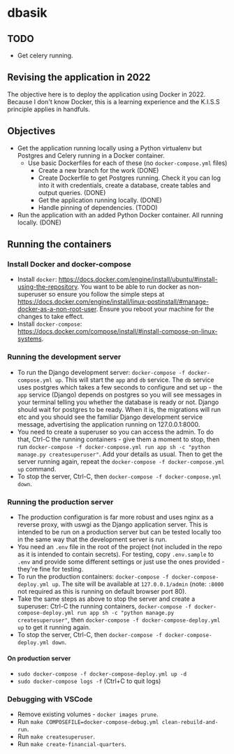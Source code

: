 # dbasik


## TODO

- Get celery running.


## Revising the application in 2022

The objective here is to deploy the application using Docker in 2022. Because I don't know Docker, this is a learning experience and the K.I.S.S principle applies in handfuls.

## Objectives

* Get the application running locally using a Python virtualenv but Postgres and Celery running in a Docker container.
  * Use basic Dockerfiles for each of these (no `docker-compose.yml` files)
    * Create a new branch for the work (DONE)
    * Create Dockerfile to get Postgres running. Check it you can log into it with credentials, create a database, create tables and output queries. (DONE)
    * Get the application running locally. (DONE)
    * Handle pinning of dependencies. (TODO)
* Run the application with an added Python Docker container. All running locally. (DONE)

## Running the containers

### Install Docker and docker-compose

* Install `docker`: https://docs.docker.com/engine/install/ubuntu/#install-using-the-repository. You want to be able to run docker as non-superuser so ensure you follow the simple steps at https://docs.docker.com/engine/install/linux-postinstall/#manage-docker-as-a-non-root-user. Ensure you reboot your machine for the changes to take effect.
* Install `docker-compose`: https://docs.docker.com/compose/install/#install-compose-on-linux-systems.

### Running the development server

* To run the Django development server: `docker-compose -f docker-compose.yml up`. This will start the `app` and `db` service. The `db` service uses postgres which takes a few seconds to configure and set up - the `app` service (Django) depends on postgres so you will see messages in your terminal telling you whether the database is ready or not. Django should wait for postgres to be ready. When it is, the migrations will run etc and you should see the familiar Django development service message, advertising the application running on 127.0.0.1:8000.
* You need to create a superuser so you can access the admin. To do that, Ctrl-C the running containers - give them a moment to stop, then run `docker-compose -f docker-compose.yml run app sh -c "python manage.py createsuperuser"`. Add your details as usual. Then to get the server running again, repeat the `docker-compose -f docker-compose.yml up` command.
* To stop the server, Ctrl-C, then `docker-compose -f docker-compose.yml down`.

### Running the production server

* The production configuration is far more robust and uses nginx as a reverse proxy, with uswgi as the Django application server. This is intended to be run on a production server but can be tested locally too in the same way that the development server is run.
* You need an `.env` file in the root of the project (not included in the repo as it is intended to contain secrets). For testing, copy `.env.sample` to `.env` and provide some different settings or just use the ones provided - they're fine for testing.
* To run the production containers: `docker-compose -f docker-compose-deploy.yml up`. The site will be available at `127.0.0.1/admin` (note: `:8000` not required as this is running on default browser port 80).
* Take the same steps as above to stop the server and create a superuser: Ctrl-C the running containers, `docker-compose -f docker-compose-deploy.yml run app sh -c "python manage.py createsuperuser"`, then `docker-compose -f docker-compose-deploy.yml up` to get it running again.
* To stop the server, Ctrl-C, then `docker-compose -f docker-compose-deploy.yml down`.

#### On production server

* `sudo docker-compose -f docker-compose-deploy.yml up -d`
* `sudo docker-compose logs -f` (Ctrl+C to quit logs)

### Debugging with VSCode

* Remove existing volumes - `docker images prune`.
* Run `make COMPOSEFILE=docker-compose-debug.yml clean-rebuild-and-run`.
* Run `make createsuperuser`.
* Run `make create-financial-quarters`.